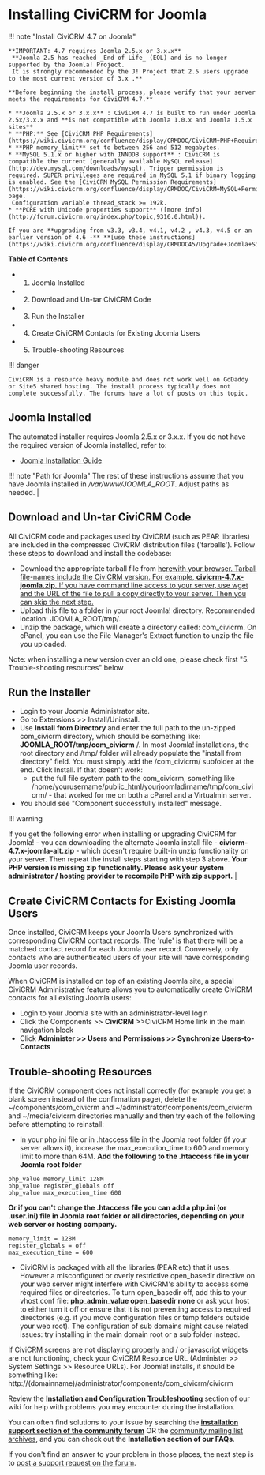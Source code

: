 # Installing CiviCRM for Joomla

!!! note "Install CiviCRM 4.7 on Joomla"

    **IMPORTANT: 4.7 requires Joomla 2.5.x or 3.x.x**
     **Joomla 2.5 has reached _End of Life_ (EOL) and is no longer supported by the Joomla! Project.
     It is strongly recommended by the J! Project that 2.5 users upgrade to the most current version of 3.x .**

    **Before beginning the install process, please verify that your server meets the requirements for CiviCRM 4.7.**

    * **Joomla 2.5.x or 3.x.x** : CiviCRM 4.7 is built to run under Joomla 2.5x/3.x.x and **is not compatible with Joomla 1.0.x and Joomla 1.5.x sites**
    * **PHP:** See [CiviCRM PHP Requirements](https://wiki.civicrm.org/confluence/display/CRMDOC/CiviCRM+PHP+Requirements)
    * **PHP memory_limit** set to between 256 and 512 megabytes.
    * **MySQL 5.1.x or higher with INNODB support** : CiviCRM is compatible the current [generally available MySQL release](http://dev.mysql.com/downloads/mysql). Trigger permission is required. SUPER privileges are required in MySQL 5.1 if binary logging is enabled. See the [CiviCRM MySQL Permission Requirements](https://wiki.civicrm.org/confluence/display/CRMDOC/CiviCRM+MySQL+Permission+Requirements) page.
     Configuration variable thread_stack >= 192k.
    * **PCRE with Unicode properties support** ([more info](http://forum.civicrm.org/index.php/topic,9316.0.html)).

    If you are **upgrading from v3.3, v3.4, v4.1, v4.2 , v4.3, v4.5 or an earlier version of 4.6 -** **[use these instructions](https://wiki.civicrm.org/confluence/display/CRMDOC45/Upgrade+Joomla+Sites+to+4.6)**.


**Table of Contents**

* 1. Joomla Installed
* 2. Download and Un-tar CiviCRM Code
* 3. Run the Installer
* 4. Create CiviCRM Contacts for Existing Joomla Users
* 5. Trouble-shooting Resources

!!! danger

    CiviCRM is a resource heavy module and does not work well on GoDaddy or Site5 shared hosting. The install process typically does not complete successfully. The forums have a lot of posts on this topic.


## Joomla Installed

The automated installer requires Joomla 2.5.x or 3.x.x. If you do not have the required version of Joomla installed, refer to:

* [Joomla Installation Guide](https://docs.joomla.org/J3.x:Installing_Joomla)

!!! note "Path for Joomla"
 The rest of these instructions assume that you have Joomla installed in _/var/www/JOOMLA_ROOT_. Adjust paths as needed. |

## Download and Un-tar CiviCRM Code

All CiviCRM code and packages used by CiviCRM (such as PEAR libraries) are included in the compressed CiviCRM distribution files ('tarballs'). Follow these steps to download and install the codebase:

* Download the appropriate tarball file from [here](https://civicrm.org/download)[with your browser. Tarball file-names include the CiviCRM version. For example, **civicrm-4.7.x-joomla.zip**. If you have command line access to your server, use wget and the URL of the file to pull a copy directly to your server. Then you can skip the next step.](http://sourceforge.net/project/showfiles.php?group_id=177914)
* Upload this file to a folder in your root Joomla! directory. Recommended location: JOOMLA_ROOT/tmp/.
* Unzip the package, which will create a directory called: com_civicrm. On cPanel, you can use the File Manager's Extract function to unzip the file you uploaded.

Note: when installing a new version over an old one, please check first "5. Trouble-shooting resources" below

## Run the Installer

* Login to your Joomla Administrator site.
* Go to Extensions >> Install/Uninstall.
* Use **Install from Directory** and enter the full path to the un-zipped com_civicrm directory, which should be something like: **JOOMLA_ROOT/tmp/com_civicrm** /. In most Joomla! installations, the root directory and /tmp/ folder will already populate the "install from directory" field. You must simply add the /com_civicrm/ subfolder at the end. Click Install. If that doesn't work:
    * put the full file system path to the com_civicrm, something like /home/yourusername/public_html/yourjoomladirname/tmp/com_civicrm/ - that worked for me on both a cPanel and a Virtualmin server.
* You should see "Component successfully installed" message.

!!! warning

If you get the following error when installing or upgrading CiviCRM for Joomla! - you can downloading the alternate Joomla install file - **civicrm-4.7.x-joomla-alt.zip** - which doesn't require built-in unzip functionality on your server. Then repeat the install steps starting with step 3 above.
**Your PHP version is missing zip functionality. Please ask your system administrator / hosting provider to recompile PHP with zip support.** |

## Create CiviCRM Contacts for Existing Joomla Users

Once installed, CiviCRM keeps your Joomla Users synchronized with corresponding CiviCRM contact records. The 'rule' is that there will be a matched contact record for each Joomla user record. Conversely, only contacts who are authenticated users of your site will have corresponding Joomla user records.

When CiviCRM is installed on top of an existing Joomla site, a special CiviCRM Administrative feature allows you to automatically create CiviCRM contacts for all existing Joomla users:

* Login to your Joomla site with an administrator-level login
* Click the Components >> **CiviCRM** >>CiviCRM Home link in the main navigation block
* Click **Administer >> Users and Permissions >> Synchronize Users-to-Contacts**



## Trouble-shooting Resources

If the CiviCRM component does not install correctly (for example you get a blank screen instead of the confirmation page), delete the ~/components/com_civicrm and ~/administrator/components/com_civicrm and ~/media/civicrm directories manually and then try each of the following before attempting to reinstall:

* In your php.ini file or in .htaccess file in the Joomla root folder (if your server allows it), increase the max_execution_time to 600 and memory limit to more than 64M. **Add the following to the .htaccess file in your Joomla root folder**
```
php_value memory_limit 128M
php_value register_globals off
php_value max_execution_time 600
```

**Or if you can't change the .htaccess file you can add a php.ini (or .user.ini) file in Joomla root folder or all directories, depending on your web server or hosting company.**

```
memory_limit = 128M
register_globals = off
max_execution_time = 600
```

* CiviCRM is packaged with all the libraries (PEAR etc) that it uses. However a misconfigured or overly restrictive open_basedir directive on your web server might interfere with CiviCRM's ability to access some required files or directories. To turn open_basedir off, add this to your vhost.conf file: **php_admin_value open_basedir none** or ask your host to either turn it off or ensure that it is not preventing access to required directories (e.g. if you move configuration files or temp folders outside your web root). The configuration of sub domains might cause related issues: try installing in the main domain root or a sub folder instead.

If CiviCRM screens are not displaying properly and / or javascript widgets are not functioning, check your CiviCRM Resource URL (Administer >> System Settings >> Resource URLs). For Joomla! installs, it should be something like: http://(domainname)/administrator/components/com_civicrm/civicrm

Review the **[Installation and Configuration Troubleshooting](https://wiki.civicrm.org/confluence/display/CRMDOC/Installation+and+Configuration+Troubleshooting)** section of our wiki for help with problems you may encounter during the installation.

You can often find solutions to your issue by searching the **[installation support section of the community forum](http://forum.civicrm.org/index.php/board,2.0.html)** OR the [community mailing list archives](http://www.nabble.com/CiviCRM-Community-Mailing-List-Archives-f15986.html), and you can check out the **Installation section of our FAQs**.

If you don't find an answer to your problem in those places, the next step is to [post a support request on the forum](http://forum.civicrm.org/index.php/board,2.0.html).